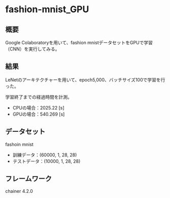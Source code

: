 # fashion-mnist_GPU

## 概要
Google Colaboratoryを用いて、fashion mnistデータセットをGPUで学習（CNN）を実行してみる。


## 結果
LeNetのアーキテクチャーを用いて、epoch5,000、バッチサイズ100で学習を行った。

学習終了までの経過時間を計測。

- CPUの場合：2025.22 [s]
- GPUの場合：540.269 [s]

## データセット
fashoin mnist

- 訓練データ：(60000, 1, 28, 28)
- テストデータ：(10000, 1, 28, 28)

## フレームワーク
chainer 4.2.0
